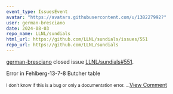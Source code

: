 ```yaml
---
event_type: IssuesEvent
avatar: "https://avatars.githubusercontent.com/u/138227992?"
user: german-bresciano
date: 2024-08-03
repo_name: LLNL/sundials
html_url: https://github.com/LLNL/sundials/issues/551
repo_url: https://github.com/LLNL/sundials
---
```


<a href='https://github.com/german-bresciano' target='_blank'>german-bresciano</a> closed issue <a href='https://github.com/LLNL/sundials/issues/551' target='_blank'>LLNL/sundials#551</a>.

<p>Error in Fehlberg-13-7-8 Butcher table</p><small>I don't know if this is a bug or only a documentation error....</small><a href='https://github.com/LLNL/sundials/issues/551' target='_blank'>View Comment</a>